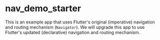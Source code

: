 # nav_demo_starter

This is an example app that uses Flutter's original (imperative) navigation and routing mechanism (`Navigator`). We will upgrade this app to use Flutter's updated (declarative) navigation and routing mechanism.
